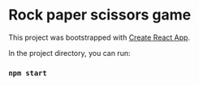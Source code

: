 # Rock paper scissors game

This project was bootstrapped with [Create React App](https://github.com/facebook/create-react-app).

In the project directory, you can run:

### `npm start`
